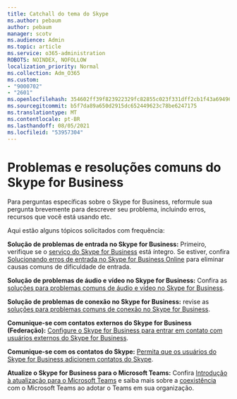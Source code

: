 ```yaml
---
title: Catchall do tema do Skype
ms.author: pebaum
author: pebaum
manager: scotv
ms.audience: Admin
ms.topic: article
ms.service: o365-administration
ROBOTS: NOINDEX, NOFOLLOW
localization_priority: Normal
ms.collection: Adm_O365
ms.custom:
- "9000702"
- "2601"
ms.openlocfilehash: 354602ff39f823922329fc82855c023f331dff2cb1f43a6949653786a6df7f6d
ms.sourcegitcommit: b5f7da89a650d2915dc652449623c78be6247175
ms.translationtype: MT
ms.contentlocale: pt-BR
ms.lasthandoff: 08/05/2021
ms.locfileid: "53957304"
---
```

# <a name="skype-for-business-common-issues-and-resolutions"></a>Problemas e resoluções comuns do Skype for Business 

Para perguntas específicas sobre o Skype for Business, reformule sua pergunta brevemente para descrever seu problema, incluindo erros, recursos que você está usando etc. 

Aqui estão alguns tópicos solicitados com frequência:

**Solução de problemas de entrada no Skype for Business:** Primeiro, verifique se o [serviço do Skype for Business](https://admin.microsoft.com/Adminportal/Home?source=applauncher#/servicehealth) está íntegro. Se estiver, confira [Solucionando erros de entrada no Skype for Business Online](https://docs.microsoft.com/SkypeForBusiness/set-up-skype-for-business-online/troubleshooting-sign-in-errors-for-admins#check-for-common-causes-of-skype-for-business-online-sign-in-errors) para eliminar causas comuns de dificuldade de entrada.
 
**Solução de problemas de áudio e vídeo no Skype for Business:** Confira as [soluções para problemas comuns de áudio e vídeo no Skype for Business](https://support.office.com/article/Troubleshoot-audio-and-video-in-Skype-for-Business-62777bc6-c52b-47ae-84ba-a8905c3b71dc). 

**Solução de problemas de conexão no Skype for Business:** revise as [soluções para problemas comuns de conexão no Skype for Business](https://support.office.com/article/troubleshoot-connection-issues-in-skype-for-business-ca302828-783f-425c-bbe2-356348583771).

**Comunique-se com contatos externos do Skype for Business (Federação):** [Configure o Skype for Business para entrar em contato com usuários externos do Skype for Business](https://docs.microsoft.com/SkypeForBusiness/set-up-skype-for-business-online/allow-users-to-contact-external-skype-for-business-users).

**Comunique-se com os contatos do Skype:** [Permita que os usuários do Skype for Business adicionem contatos do Skype](https://docs.microsoft.com/SkypeForBusiness/set-up-skype-for-business-online/let-skype-for-business-users-add-skype-contacts).

**Atualize o Skype for Business para o Microsoft Teams:** Confira [Introdução à atualização para o Microsoft Teams](https://docs.microsoft.com/microsoftteams/upgrade-start-here) e saiba mais sobre a [coexistência](https://docs.microsoft.com/microsoftteams/coexistence-chat-calls-presence) com o Microsoft Teams ao adotar o Teams em sua organização. 